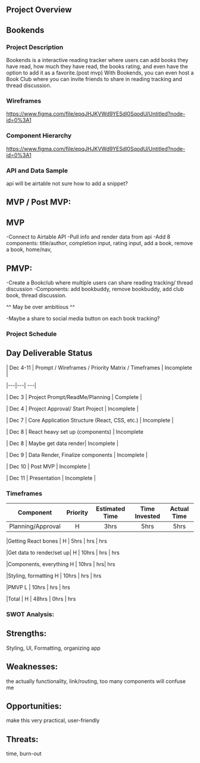 ## Project Overview

## Bookends


### Project Description
Bookends is a interactive reading tracker where users can add books they have read, how much they have read, the books rating, and even have the option to add it as a favorite.(post mvp) With Bookends, you can even host a Book Club where you can invite friends to share in reading tracking and thread discussion. 

### Wireframes

https://www.figma.com/file/epqJHJKVWd9YESdl0SqodU/Untitled?node-id=0%3A1

### Component Hierarchy

https://www.figma.com/file/epqJHJKVWd9YESdl0SqodU/Untitled?node-id=0%3A1

### API and Data Sample

api will be airtable
not sure how to add a snippet?

## MVP / Post MVP:


## MVP

-Connect to Airtable API
-Pull info and render data from api
-Add 8 components: title/author, completion input, rating input, add a book, remove a book, home/nav, 


## PMVP:

-Create a Bookclub where multiple users can share reading tracking/ thread discussion
-Components: add bookbuddy, remove bookbuddy, add club book, thread discussion.

^^ May be over ambitious ^^ 

-Maybe a share to social media button on each book tracking?


### Project Schedule


## Day	Deliverable	Status

| Dec 4-11 | Prompt / Wireframes / Priority Matrix / Timeframes |	Incomplete |

|---|---| ---|

| Dec  3 |  Project Prompt/ReadMe/Planning  | Complete |

| Dec  4 |	Project Approval/ Start Project	| Incomplete |

| Dec  7 |	Core Application Structure (React, CSS, etc.)	| Incomplete |

| Dec  8 |	React heavy set up (components) | Incomplete 

| Dec  8 | Maybe get data render| Incomplete |

| Dec  9 |  Data Render, Finalize components | Incomplete |

| Dec 10 |	Post MVP | Incomplete |

| Dec 11 |  Presentation | Incomplete |

### Timeframes

| Component | Priority | Estimated Time | Time Invested | Actual Time |
| --- | :---: |  :---: | :---: | :---: |
|Planning/Approval |	H	 | 3hrs| 	5hrs |	5hrs

|Getting React bones |	H	| 5hrs |	hrs | 	 hrs

|Get data to render/set up| H | 10hrs |  hrs | hrs

|Components, everything H | 10hrs | hrs|  hrs

|Styling, formatting   H  |  10hrs | hrs  | hrs

|PMVP                  L  |  10hrs |   hrs | hrs


|Total	| H	| 48hrs |	0hrs |	hrs

### SWOT Analysis:

## Strengths:

Styling, UI, Formatting, organizing app

## Weaknesses:

the actually functionality, link/routing, too many components will confuse me

## Opportunities:
make this very practical, user-friendly

## Threats:
time, burn-out